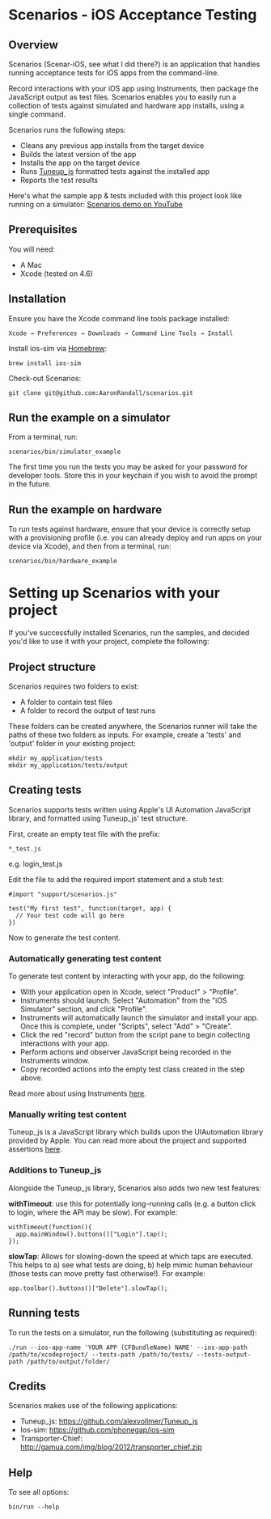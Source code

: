 # Scenarios - iOS Acceptance Testing

## Overview
Scenarios (Scenar-iOS, see what I did there?) is an application that handles running acceptance tests for iOS apps from the command-line.

Record interactions with your iOS app using Instruments, then package the JavaScript output as test files.  Scenarios enables you to easily run a collection of tests against simulated and hardware app installs, using a single command.

Scenarios runs the following steps:

* Cleans any previous app installs from the target device
* Builds the latest version of the app
* Installs the app on the target device
* Runs [Tuneup_js](https://github.com/alexvollmer/tuneup_js) formatted tests against the installed app
* Reports the test results

Here's what the sample app & tests included with this project look like running on a simulator: [Scenarios demo on YouTube](http://www.youtube.com/watch?v=sdYtScmuWCk)

## Prerequisites

You will need:
* A Mac
* Xcode (tested on 4.6)

## Installation

Ensure you have the Xcode command line tools package installed: 

    Xcode → Preferences → Downloads → Command Line Tools → Install

Install ios-sim via [Homebrew](http://mxcl.github.io/homebrew/): 

    brew install ios-sim

Check-out Scenarios:

    git clone git@github.com:AaronRandall/scenarios.git

## Run the example on a simulator
From a terminal, run:

    scenarios/bin/simulator_example

The first time you run the tests you may be asked for your password for developer tools. Store this in your keychain if you wish to avoid the prompt in the future.

## Run the example on hardware
To run tests against hardware, ensure that your device is correctly setup with a provisioning profile (i.e. you can already deploy and run apps on your device via Xcode), and then from a terminal, run:

    scenarios/bin/hardware_example

# Setting up Scenarios with your project #
If you've successfully installed Scenarios, run the samples, and decided you'd like to use it with your project, complete the following:

## Project structure
Scenarios requires two folders to exist:

* A folder to contain test files
* A folder to record the output of test runs

These folders can be created anywhere, the Scenarios runner will take the paths of these two folders as inputs.  For example, create a 'tests' and 'output' folder in your existing project:

    mkdir my_application/tests
    mkdir my_application/tests/output

## Creating tests
Scenarios supports tests written using Apple's UI Automation JavaScript library, and formatted using Tuneup_js' test structure.

First, create an empty test file with the prefix:

    *_test.js

e.g. login_test.js

Edit the file to add the required import statement and a stub test:

    #import "support/scenarios.js"

    test("My first test", function(target, app) {
      // Your test code will go here
    })

Now to generate the test content.

### Automatically generating test content
To generate test content by interacting with your app, do the following:

* With your application open in Xcode, select "Product" > "Profile".
* Instruments should launch. Select "Automation" from the "iOS Simulator" section, and click "Profile".
* Instruments will automatically launch the simulator and install your app.  Once this is complete, under "Scripts", select "Add" > "Create".
* Click the red "record" button from the script pane to begin collecting interactions with your app.
* Perform actions and observer JavaScript being recorded in the Instruments window.
* Copy recorded actions into the empty test class created in the step above.

Read more about using Instruments [here](http://developer.apple.com/library/mac/#documentation/developertools/Conceptual/InstrumentsUserGuide/UsingtheAutomationInstrument/UsingtheAutomationInstrument.html#//apple_ref/doc/uid/TP40004652-CH20-SW1).

### Manually writing test content
Tuneup_js is a JavaScript library which builds upon the UIAutomation library provided by Apple.  You can read more about the project and supported assertions [here](https://github.com/alexvollmer/Tuneup_js).

### Additions to Tuneup_js
Alongside the Tuneup_js library, Scenarios also adds two new test features:

**withTimeout**: use this for potentially long-running calls (e.g. a button click to login, where the API may be slow).  For example:

    withTimeout(function(){
      app.mainWindow().buttons()["Login"].tap();
    });

**slowTap**: Allows for slowing-down the speed at which taps are executed.  This helps to a) see what tests are doing, b) help mimic human behaviour (those tests can move pretty fast otherwise!).  For example:

    app.toolbar().buttons()["Delete"].slowTap();

## Running tests

To run the tests on a simulator, run the following (substituting as required):

    ./run --ios-app-name 'YOUR APP (CFBundleName) NAME' --ios-app-path /path/to/xcodeproject/ --tests-path /path/to/tests/ --tests-output-path /path/to/output/folder/

## Credits
Scenarios makes use of the following applications:

* Tuneup_js: https://github.com/alexvollmer/Tuneup_js
* Ios-sim: https://github.com/phonegap/ios-sim
* Transporter-Chief: http://gamua.com/img/blog/2012/transporter_chief.zip

## Help

To see all options:

    bin/run --help
